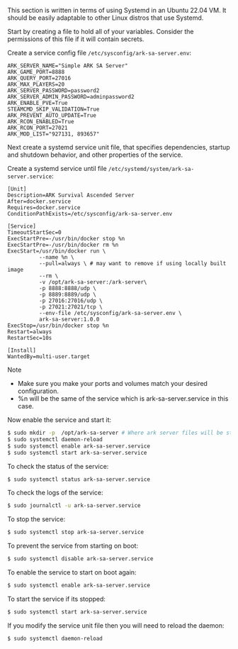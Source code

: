 This section is written in terms of using Systemd in an Ubuntu 22.04 VM. It should be easily adaptable to other Linux distros that use Systemd.

Start by creating a file to hold all of your variables. Consider the permissions of this file if it will contain secrets. 

Create a service config file `/etc/sysconfig/ark-sa-server.env`:
```
ARK_SERVER_NAME="Simple ARK SA Server"
ARK_GAME_PORT=8888
ARK_QUERY_PORT=27016
ARK_MAX_PLAYERS=20
ARK_SERVER_PASSWORD=password2
ARK_SERVER_ADMIN_PASSWORD=adminpassword2
ARK_ENABLE_PVE=True
STEAMCMD_SKIP_VALIDATION=True
ARK_PREVENT_AUTO_UPDATE=True
ARK_RCON_ENABLED=True
ARK_RCON_PORT=27021
ARK_MOD_LIST="927131, 893657"
```

Next create a systemd service unit file, that specifies dependencies, startup and shutdown behavior, and other properties of the service.

Create a systemd service until file `/etc/systemd/system/ark-sa-server.service`:
```
[Unit]
Description=ARK Survival Ascended Server
After=docker.service
Requires=docker.service
ConditionPathExists=/etc/sysconfig/ark-sa-server.env

[Service]
TimeoutStartSec=0
ExecStartPre=-/usr/bin/docker stop %n
ExecStartPre=-/usr/bin/docker rm %n
ExecStart=/usr/bin/docker run \
          --name %n \
          --pull=always \ # may want to remove if using locally built image
          --rm \
          -v /opt/ark-sa-server:/ark-server\
          -p 8888:8888/udp \
          -p 8889:8889/udp \
          -p 27016:27016/udp \
          -p 27021:27021/tcp \
          --env-file /etc/sysconfig/ark-sa-server.env \
          ark-sa-server:1.0.0
ExecStop=/usr/bin/docker stop %n
Restart=always
RestartSec=10s

[Install]
WantedBy=multi-user.target
```
Note 
* Make sure you make your ports and volumes match your desired configuration.
* %n will be the same of the service which is ark-sa-server.service in this case.

Now enable the service and start it:
```bash
$ sudo mkdir -p  /opt/ark-sa-server # Where ark server files will be stored, check the -v above
$ sudo systemctl daemon-reload
$ sudo systemctl enable ark-sa-server.service
$ sudo systemctl start ark-sa-server.service
```

To check the status of the service:
```bash
$ sudo systemctl status ark-sa-server.service
```

To check the logs of the service:
```bash
$ sudo journalctl -u ark-sa-server.service
```

To stop the service:
```bash
$ sudo systemctl stop ark-sa-server.service
```

To prevent the service from starting on boot:
```bash
$ sudo systemctl disable ark-sa-server.service
```

To enable the service to start on boot again:
```bash
$ sudo systemctl enable ark-sa-server.service
```

To start the service if its stopped:
```bash
$ sudo systemctl start ark-sa-server.service
```

If you modify the service unit file then you will need to reload the daemon:
```bash
$ sudo systemctl daemon-reload
```

